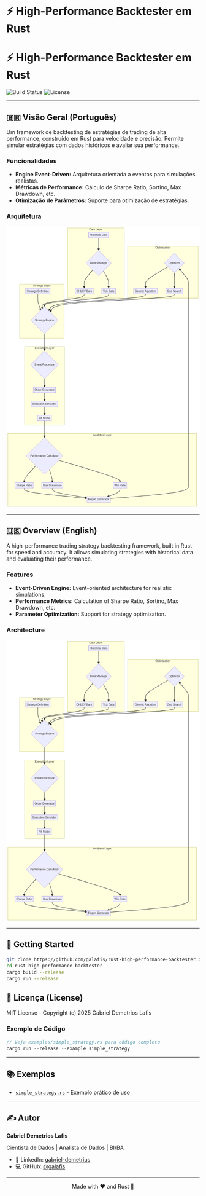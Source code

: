 # ⚡ High-Performance Backtester em Rust

# ⚡ High-Performance Backtester em Rust

![Build Status](https://img.shields.io/github/actions/workflow/status/galafis/rust-high-performance-backtester/rust.yml?branch=main&style=for-the-badge) ![License](https://img.shields.io/github/license/galafis/rust-high-performance-backtester?style=for-the-badge)

---

## 🇧🇷 Visão Geral (Português)

Um framework de backtesting de estratégias de trading de alta performance, construído em Rust para velocidade e precisão. Permite simular estratégias com dados históricos e avaliar sua performance.

### Funcionalidades
- **Engine Event-Driven:** Arquitetura orientada a eventos para simulações realistas.
- **Métricas de Performance:** Cálculo de Sharpe Ratio, Sortino, Max Drawdown, etc.
- **Otimização de Parâmetros:** Suporte para otimização de estratégias.

### Arquitetura
![Arquitetura do High-Performance Backtester](docs/architecture.png)

---

## 🇺🇸 Overview (English)

A high-performance trading strategy backtesting framework, built in Rust for speed and accuracy. It allows simulating strategies with historical data and evaluating their performance.

### Features
- **Event-Driven Engine:** Event-oriented architecture for realistic simulations.
- **Performance Metrics:** Calculation of Sharpe Ratio, Sortino, Max Drawdown, etc.
- **Parameter Optimization:** Support for strategy optimization.

### Architecture
![High-Performance Backtester Architecture](docs/architecture.png)

---

## 🚀 Getting Started

```sh
git clone https://github.com/galafis/rust-high-performance-backtester.git
cd rust-high-performance-backtester
cargo build --release
cargo run --release
```

## 📜 Licença (License)

MIT License - Copyright (c) 2025 Gabriel Demetrios Lafis


### Exemplo de Código

```rust
// Veja examples/simple_strategy.rs para código completo
cargo run --release --example simple_strategy
```

---

## 📚 Exemplos

- [`simple_strategy.rs`](examples/simple_strategy.rs) - Exemplo prático de uso

---

## ✍️ Autor

**Gabriel Demetrios Lafis**

Cientista de Dados | Analista de Dados | BI/BA

- 🔗 LinkedIn: [gabriel-demetrius](https://www.linkedin.com/in/gabriel-demetrius/)
- 💻 GitHub: [@galafis](https://github.com/galafis)

---

<div align="center">

Made with ❤️ and Rust 🦀

</div>
